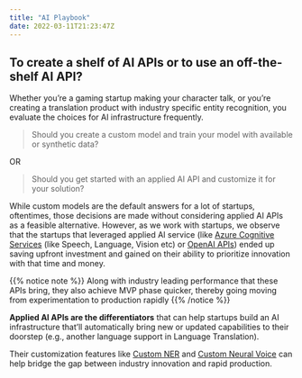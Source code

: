 ```yaml
---
title: "AI Playbook"
date: 2022-03-11T21:23:47Z
---
```


## To create a shelf of AI APIs or to use an off-the-shelf AI API?

Whether you’re a gaming startup making your character talk, or you’re creating a translation product with industry specific entity recognition, you evaluate the choices for AI infrastructure frequently.

> Should you create a custom model and train your model with available or synthetic data?

OR

> Should you get started with an applied AI API and customize it for your solution?

While custom models are the default answers for a lot of startups, oftentimes, those decisions are made without considering applied AI APIs as a feasible alternative. However, as we work with startups, we observe that the startups that leveraged applied AI service (like [Azure Cognitive Services](https://azure.microsoft.com/en-us/services/cognitive-services/#api) (like Speech, Language, Vision etc) or [OpenAI APIs](https://openai.com/api/)) ended up saving upfront investment and gained on their ability to prioritize innovation with that time and money. 

{{% notice note %}}
Along with industry leading performance that these APIs bring, they also achieve MVP phase quicker, thereby going moving from experimentation to production rapidly
{{% /notice %}}

**Applied AI APIs are the differentiators** that can help startups build an AI infrastructure that’ll automatically bring new or updated capabilities to their doorstep (e.g., another language support in Language Translation). 

Their customization features like [Custom NER](https://docs.microsoft.com/en-us/azure/cognitive-services/language-service/custom-named-entity-recognition/overview) and [Custom Neural Voice](https://docs.microsoft.com/en-us/azure/cognitive-services/speech-service/custom-neural-voice) can help bridge the gap between industry innovation and rapid production.
